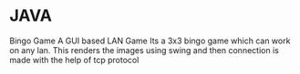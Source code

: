 # JAVA
Bingo Game
A GUI based LAN Game
Its a 3x3 bingo game which can work on any lan. This renders the images using swing and then connection is made with the help of tcp protocol

